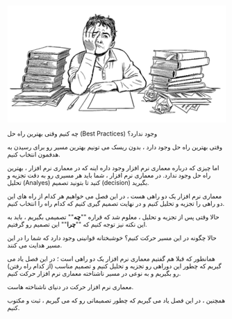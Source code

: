 ![](./Images/Pasted%20image%2020240331132309.png)

چه کنیم وقتی بهترین راه حل (Best Practices) وجود ندارد؟

وقتی بهترین راه حل وجود دارد ، بدون ریسک می تونیم بهترین مسیر رو برای رسیدن به هدفمون انتخاب کنیم.

اما چیزی که درباره معماری نرم افزار وجود داره اینه که در معماری نرم افزار ، بهترین راه حل وجود ندارد.
در معماری نرم افزار ، شما باید هر مسیری رو به دقت تجزیه و تحلیل (Analyes) کنید تا بتونید تصمیم (decision) بگیرید. 

معماری نرم افزار یک دو راهی هست ، در این فصل می خواهیم هر کدام از راه های این دو راهی را تجزیه و تحلیل کنیم و در نهایت تصمیم گیری کنیم که کدام راه را انتخاب کنیم.

حالا وقتی پس از تجزیه و تحلیل ، معلوم شد که قراره ""**چه**"" تصمیمی بگیریم ، باید به این نکته نیز توجه کنیم که ""**چرا**"" این تصمیم رو گرفتیم.

حالا چگونه در این مسیر حرکت کنیم؟ خوشبختانه قوانینی وجود دارد که شما را در این مسیر هدایت می کنند.

همانطور که قبلا هم گفتیم معماری نرم افزار یک دو راهی است ؛ در این فصل یاد می گیریم که چطور این دوراهی رو تجزیه و تحلیل کنیم و تصمیم مناسب (از کدام راه رفتن) رو بگیریم و به نوعی در مسیر ناشناخته معماری نرم افزار حرکت کنیم.

معماری نرم افزار حرکت در دنیای ناشناخته هاست.

همچنین ، در این فصل یاد می گیریم که چطور تصمیماتی رو که می گیریم ، ثبت و مکتوب کنیم.